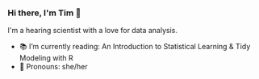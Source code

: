 ### Hi there, I'm Tim 👋

I'm a hearing scientist with a love for data analysis.

<!--- ![Top languages](https://github-readme-stats.vercel.app/api/top-langs/?username=timschoof&hide=html,C,M,CSS&layout=compact&langs_count=10) --> 

- 📚 I’m currently reading: An Introduction to Statistical Learning & Tidy Modeling with R
- 👩 Pronouns: she/her


